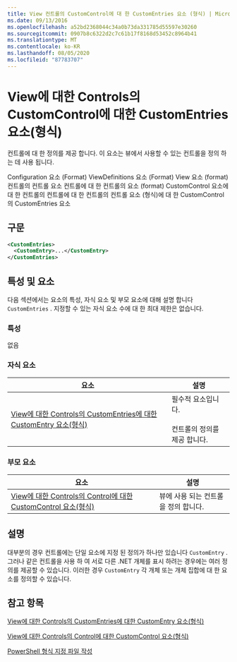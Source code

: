 ```yaml
---
title: View 컨트롤의 CustomControl에 대 한 CustomEntries 요소 (형식) | Microsoft Docs
ms.date: 09/13/2016
ms.openlocfilehash: a52bd2368044c34a0b73da331785d55597e30260
ms.sourcegitcommit: 0907b8c6322d2c7c61b17f8168d53452c8964b41
ms.translationtype: MT
ms.contentlocale: ko-KR
ms.lasthandoff: 08/05/2020
ms.locfileid: "87783707"
---
```

# <a name="customentries-element-for-customcontrol-for-controls-for-view-format"></a>View에 대한 Controls의 CustomControl에 대한 CustomEntries 요소(형식)

컨트롤에 대 한 정의를 제공 합니다. 이 요소는 뷰에서 사용할 수 있는 컨트롤을 정의 하는 데 사용 됩니다.

Configuration 요소 (Format) ViewDefinitions 요소 (Format) View 요소 (format) 컨트롤의 컨트롤 요소 컨트롤에 대 한 컨트롤의 요소 (format) CustomControl 요소에 대 한 컨트롤의 컨트롤에 대 한 컨트롤의 컨트롤 요소 (형식)에 대 한 CustomControl의 CustomEntries 요소

## <a name="syntax"></a>구문

```xml
<CustomEntries>
  <CustomEntry>...</CustomEntry>
</CustomEntries>
```

## <a name="attributes-and-elements"></a>특성 및 요소

다음 섹션에서는 요소의 특성, 자식 요소 및 부모 요소에 대해 설명 합니다 `CustomEntries` . 지정할 수 있는 자식 요소 수에 대 한 최대 제한은 없습니다.

### <a name="attributes"></a>특성

없음

### <a name="child-elements"></a>자식 요소

|요소|설명|
|-------------|-----------------|
|[View에 대한 Controls의 CustomEntries에 대한 CustomEntry 요소(형식)](./customentry-element-for-customentries-for-controls-for-view-format.md)|필수적 요소입니다.<br /><br /> 컨트롤의 정의를 제공 합니다.|

### <a name="parent-elements"></a>부모 요소

|요소|설명|
|-------------|-----------------|
|[View에 대한 Controls의 Control에 대한 CustomControl 요소(형식)](./customcontrol-element-for-control-for-controls-for-view-format.md)|뷰에 사용 되는 컨트롤을 정의 합니다.|

## <a name="remarks"></a>설명

대부분의 경우 컨트롤에는 단일 요소에 지정 된 정의가 하나만 있습니다 `CustomEntry` . 그러나 같은 컨트롤을 사용 하 여 서로 다른 .NET 개체를 표시 하려는 경우에는 여러 정의를 제공할 수 있습니다. 이러한 경우 `CustomEntry` 각 개체 또는 개체 집합에 대 한 요소를 정의할 수 있습니다.

## <a name="see-also"></a>참고 항목

[View에 대한 Controls의 CustomEntries에 대한 CustomEntry 요소(형식)](./customentry-element-for-customentries-for-controls-for-view-format.md)

[View에 대한 Controls의 Control에 대한 CustomControl 요소(형식)](./customcontrol-element-for-control-for-controls-for-view-format.md)

[PowerShell 형식 지정 파일 작성](./writing-a-powershell-formatting-file.md)
